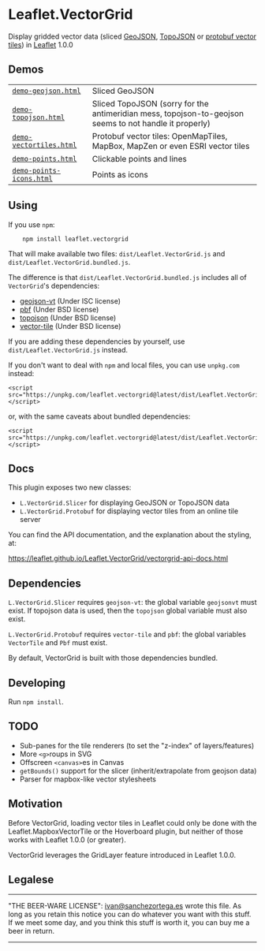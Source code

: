 

# Leaflet.VectorGrid


Display gridded vector data (sliced [GeoJSON](https://geojson.org/), [TopoJSON](https://github.com/mbostock/topojson/wiki) or [protobuf vector tiles](https://github.com/mapbox/vector-tile-spec)) in [Leaflet](https://www.leafletjs.com) 1.0.0


## Demos

|          |           |
| ---      | ---       |
| [`demo-geojson.html`](https://leaflet.github.io/Leaflet.VectorGrid/demo-geojson.html) | Sliced GeoJSON |
| [`demo-topojson.html`](https://leaflet.github.io/Leaflet.VectorGrid/demo-topojson.html) | Sliced TopoJSON (sorry for the antimeridian mess, topojson-to-geojson seems to not handle it properly) |
| [`demo-vectortiles.html`](https://leaflet.github.io/Leaflet.VectorGrid/demo-vectortiles.html) | Protobuf vector tiles: OpenMapTiles, MapBox, MapZen or even ESRI vector tiles |
| [`demo-points.html`](https://leaflet.github.io/Leaflet.VectorGrid/demo-points.html) | Clickable points and lines |
| [`demo-points-icons.html`](https://leaflet.github.io/Leaflet.VectorGrid/demo-points-icons.html) | Points as icons |


## Using

If you use `npm`:
```
	npm install leaflet.vectorgrid
```

That will make available two files: `dist/Leaflet.VectorGrid.js` and `dist/Leaflet.VectorGrid.bundled.js`.

The difference is that `dist/Leaflet.VectorGrid.bundled.js` includes all of `VectorGrid`'s dependencies:

* [geojson-vt](https://github.com/mapbox/geojson-vt) (Under ISC license)
* [pbf](https://github.com/mapbox/pbf) (Under BSD license)
* [topojson](https://github.com/mbostock/topojson) (Under BSD license)
* [vector-tile](https://github.com/mapbox/vector-tile-js) (Under BSD license)

 If you are adding these dependencies by yourself, use `dist/Leaflet.VectorGrid.js` instead.

If you don't want to deal with `npm` and local files, you can use `unpkg.com` instead:

```
<script src="https://unpkg.com/leaflet.vectorgrid@latest/dist/Leaflet.VectorGrid.bundled.js"></script>
```
or, with the same caveats about bundled dependencies:
```
<script src="https://unpkg.com/leaflet.vectorgrid@latest/dist/Leaflet.VectorGrid.js"></script>
```

## Docs

This plugin exposes two new classes:

* `L.VectorGrid.Slicer` for displaying GeoJSON or TopoJSON data
* `L.VectorGrid.Protobuf` for displaying vector tiles from an online tile server

You can find the API documentation, and the explanation about the styling, at:

https://leaflet.github.io/Leaflet.VectorGrid/vectorgrid-api-docs.html

## Dependencies

`L.VectorGrid.Slicer` requires `geojson-vt`: the global variable `geojsonvt` must exist. If topojson data is used, then the `topojson` global variable must also exist.

`L.VectorGrid.Protobuf` requires `vector-tile` and `pbf`: the global variables `VectorTile` and `Pbf` must exist.

By default, VectorGrid is built with those dependencies bundled.

## Developing

Run `npm install`.

## TODO

* Sub-panes for the tile renderers (to set the "z-index" of layers/features)
 * More `<g>`roups in SVG
 * Offscreen `<canvas>`es in Canvas
* `getBounds()` support for the slicer (inherit/extrapolate from geojson data)
* Parser for mapbox-like vector stylesheets

## Motivation

Before VectorGrid, loading vector tiles in Leaflet could only be done with the
Leaflet.MapboxVectorTile or the Hoverboard plugin, but neither of those works with
Leaflet 1.0.0 (or greater).

VectorGrid leverages the GridLayer feature introduced in Leaflet 1.0.0.

## Legalese

----------------------------------------------------------------------------

"THE BEER-WARE LICENSE":
<ivan@sanchezortega.es> wrote this file. As long as you retain this notice you
can do whatever you want with this stuff. If we meet some day, and you think
this stuff is worth it, you can buy me a beer in return.

----------------------------------------------------------------------------


